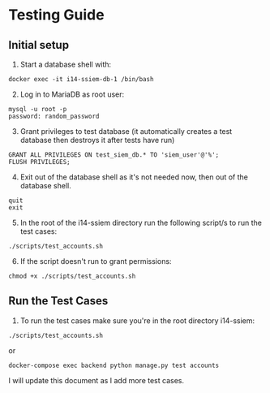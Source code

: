 
# Testing Guide

## Initial setup

1. Start a database shell with: 
```
docker exec -it i14-ssiem-db-1 /bin/bash
```
2. Log in to MariaDB as root user:
```
mysql -u root -p
password: random_password
```
3. Grant privileges to test database (it automatically creates a test database then destroys it after tests have run)
```
GRANT ALL PRIVILEGES ON test_siem_db.* TO 'siem_user'@'%';
FLUSH PRIVILEGES;
```
4. Exit out of the database shell as it's not needed now, then out of the database shell.
```
quit
exit
```
5. In the root of the i14-ssiem directory run the following script/s to run the test cases:
```
./scripts/test_accounts.sh 
```
6. If the script doesn't run to grant permissions:
```
chmod +x ./scripts/test_accounts.sh
```

## Run the Test Cases

1. To run the test cases make sure you're in the root directory i14-ssiem: 
```
./scripts/test_accounts.sh 
```
or
```
docker-compose exec backend python manage.py test accounts
```
I will update this document as I add more test cases.